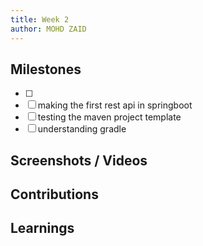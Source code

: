```yaml
---
title: Week 2
author: MOHD ZAID 
---
```


## Milestones
- [ ] 
- [ ] making the first rest api in springboot
- [ ] testing the maven project template
- [ ] understanding gradle

## Screenshots / Videos 

## Contributions

## Learnings